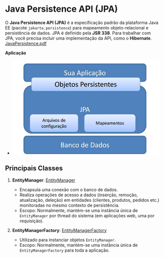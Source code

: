 
# Java Persistence API (JPA)

O **Java Persistence API (JPA)** é a especificação padrão da plataforma Java EE (pacote `jakarta.persistence`) para mapeamento objeto-relacional e persistência de dados. JPA é definido pela **JSR 338**. Para trabalhar com JPA, você precisa incluir uma implementação da API, como o **Hibernate**.
[JavaPersistence.pdf](http://download.oracle.com/otn-pub/jcp/persistence-2_1-fr-eval-spec/JavaPersistence.pdf)

**Aplicação**

- ![imagem](diagrama-jpa.png)

## Principais Classes

1. **EntityManager**:
    [EntityManager](http://download.oracle.com/otn-pub/jcp/persistence-2_1-fr-eval-spec/JavaPersistence.pdf)
   - Encapsula uma conexão com o banco de dados.
   - Realiza operações de acesso a dados (inserção, remoção, atualização, deleção) em entidades (clientes, produtos, pedidos etc.) monitoradas no mesmo contexto de persistência.
   - Escopo: Normalmente, mantém-se uma instância única de `EntityManager` por thread do sistema (em aplicações web, uma por requisição).

2. **EntityManagerFactory**:
    [EntityManagerFactory](https://docs.oracle.com/javaee/7/api/javax/persistence/EntityManagerFactory.html)
   - Utilizado para instanciar objetos `EntityManager`.
   - Escopo: Normalmente, mantém-se uma instância única de `EntityManagerFactory` para toda a aplicação.






